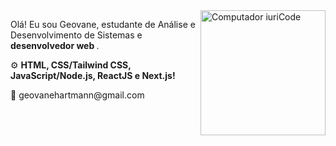 <img src="https://raw.githubusercontent.com/MicaelliMedeiros/micaellimedeiros/master/image/computer-illustration.png" min-width="200px" max-width="200px" width="200px" align="right" alt="Computador iuriCode">

<p align="left"> 
  Olá! Eu sou Geovane, estudante de Análise e Desenvolvimento de Sistemas e<strong> desenvolvedor web </strong>.
</p>

<p align="left">
 ⚙ <strong>HTML, CSS/Tailwind CSS, JavaScript/Node.js, ReactJS e Next.js!</strong>
</p>

<p align="left">
  💌 geovanehartmann@gmail.com 
</p>

